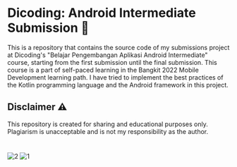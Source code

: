 # Dicoding: Android Intermediate Submission 📱

This is a repository that contains the source code of my submissions project at Dicoding's "Belajar Pengembangan Aplikasi Android Intermediate" course, starting from the first submission until the final submission. This course is a part of self-paced learning in the Bangkit 2022 Mobile Development learning path. I have tried to implement the best practices of the Kotlin programming language and the Android framework in this project.

## Disclaimer ⚠️

This repository is created for sharing and educational purposes only. Plagiarism is unacceptable and is not my responsibility as the author.
#
![2](https://github.com/zaimirfansyah/GithubApp/assets/123626602/efa6065c-a951-483c-9848-631ae4f9b436)
![1](https://github.com/zaimirfansyah/GithubApp/assets/123626602/9b1a7218-ce5d-4abb-8975-08884efe89cd)


